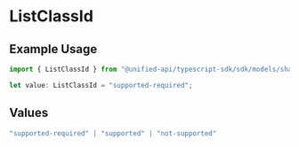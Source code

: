 # ListClassId

## Example Usage

```typescript
import { ListClassId } from "@unified-api/typescript-sdk/sdk/models/shared";

let value: ListClassId = "supported-required";
```

## Values

```typescript
"supported-required" | "supported" | "not-supported"
```